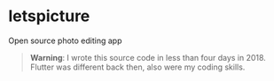 # letspicture
Open source photo editing app


> **Warning**: I wrote this source code in less than four days in 2018.
Flutter was different back then, also were my coding skills. 

